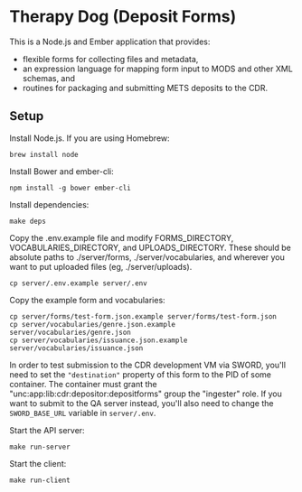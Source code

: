 # Therapy Dog (Deposit Forms)

This is a Node.js and Ember application that provides:

  - flexible forms for collecting files and metadata,
  - an expression language for mapping form input to MODS and other XML schemas, and
  - routines for packaging and submitting METS deposits to the CDR.

## Setup

Install Node.js. If you are using Homebrew:

    brew install node

Install Bower and ember-cli:

    npm install -g bower ember-cli

Install dependencies:

    make deps

Copy the .env.example file and modify FORMS_DIRECTORY, VOCABULARIES_DIRECTORY, and UPLOADS_DIRECTORY. These should be absolute paths to ./server/forms, ./server/vocabularies, and wherever you want to put uploaded files (eg, ./server/uploads).

    cp server/.env.example server/.env

Copy the example form and vocabularies:

    cp server/forms/test-form.json.example server/forms/test-form.json
    cp server/vocabularies/genre.json.example server/vocabularies/genre.json
    cp server/vocabularies/issuance.json.example server/vocabularies/issuance.json

In order to test submission to the CDR development VM via SWORD, you'll need to set the `"destination"` property of this form to the PID of some container. The container must grant the "unc:app:lib:cdr:depositor:depositforms" group the "ingester" role. If you want to submit to the QA server instead, you'll also need to change the `SWORD_BASE_URL` variable in `server/.env`.

Start the API server:

    make run-server

Start the client:

    make run-client
